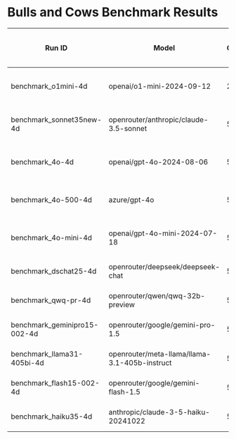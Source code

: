# Bulls and Cows Benchmark Results

| Run ID | Model | Games | Success Rate | Avg Turns (success only) | Format Failures |
|--------|--------|-------|--------------|------------------------|----------------|
| benchmark_o1mini-4d | openai/o1-mini-2024-09-12 | 25 | 60.0% (40.7% - 76.6%) | 9.1 ± 2.7 | 23.1% |
| benchmark_sonnet35new-4d | openrouter/anthropic/claude-3.5-sonnet | 50 | 36.0% (24.1% - 49.9%) | 9.8 ± 4.0 | 0.0% |
| benchmark_4o-4d | openai/gpt-4o-2024-08-06 | 50 | 30.0% (19.1% - 43.8%) | 9.5 ± 3.6 | 0.0% |
| benchmark_4o-500-4d | azure/gpt-4o | 500 | 26.2% (22.5% - 30.2%) | 10.2 ± 3.4 | 0.4% |
| benchmark_4o-mini-4d | openai/gpt-4o-mini-2024-07-18 | 50 | 26.0% (15.9% - 39.6%) | 10.0 ± 3.1 | 0.1% |
| benchmark_dschat25-4d | openrouter/deepseek/deepseek-chat | 50 | 18.0% (9.8% - 30.8%) | 11.6 ± 3.6 | 3.3% |
| benchmark_qwq-pr-4d | openrouter/qwen/qwq-32b-preview | 50 | 14.0% (7.0% - 26.2%) | 8.1 ± 3.0 | 22.2% |
| benchmark_geminipro15-002-4d | openrouter/google/gemini-pro-1.5 | 50 | 8.0% (3.2% - 18.8%) | 8.0 ± 4.1 | 0.1% |
| benchmark_llama31-405bi-4d | openrouter/meta-llama/llama-3.1-405b-instruct | 50 | 8.0% (3.2% - 18.8%) | 9.5 ± 3.3 | 3.0% |
| benchmark_flash15-002-4d | openrouter/google/gemini-flash-1.5 | 50 | 2.0% (0.4% - 10.5%) | 8.0 ± 0.0 | 0.9% |
| benchmark_haiku35-4d | anthropic/claude-3-5-haiku-20241022 | 50 | 0.0% (0.0% - 7.1%) | 0.0 ± 0.0 | 0.9% |
